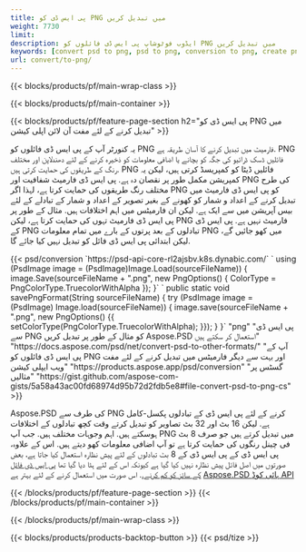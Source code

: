 ```yaml
---
title: پی ایس ڈی کو PNG میں تبدیل کریں
weight: 7730
limit: 
description: ایڈوب فوٹوشاپ پی ایس ڈی فائلوں کو PNG میں تبدیل کریں
keywords: [convert psd to png, psd to png, conversion to png, create png from psd, print psd as png]
url: convert/to-png/
---
```


{{< blocks/products/pf/main-wrap-class >}}

{{< blocks/products/pf/main-container >}}

{{< blocks/products/pf/feature-page-section h2="پی ایس ڈی کو PNG میں تبدیل کرنے کے لئے مفت آن لائن اپلی کیشن" >}}
<p>یہ کنورٹر آپ کے پی ایس ڈی فائلوں کو PNG فارمیٹ میں تبدیل کرنے کا آسان طریقہ ہے. PNG فائلیں ڈسک ڈرائیو کی جگہ کو بچانے یا اضافی معلومات کو ذخیرہ کرنے کے لئے دھندلاپن اور مختلف رنگ کے طریقوں کی حمایت کرتی ہیں. PNG فائلیں ڈیٹا کو کمپریسڈ کرتی ہیں، لیکن یہ کمپریشن مکمل طور پر نقصان دہ ہے. پی ایس ڈی فارمیٹ شفافیت اور PNG کی طرح مختلف رنگ طریقوں کی حمایت کرتا ہے، لہذا اگر PNG کو پی ایس ڈی فارمیٹ میں تبدیل کرنے کے اعداد و شمار کو کھونے کے بغیر تصویر کے اعداد و شمار کے تبادلے کے لئے بیس آپریشن میں سے ایک ہے. لیکن ان فارمیٹس میں اہم اختلافات ہیں. مثال کے طور پر پی ایس ڈی فارمیٹ تہوں کی حمایت کرتا ہے، لیکن PNG فارمیٹ نہیں ہے. پی ایس ڈی کے PNG تبادلوں کے بعد پرتوں کے بارے میں تمام معلومات PNG میں کھو جائیں گے، لیکن ابتدائی پی ایس ڈی فائل کو تبدیل نہیں کیا جائے گا.</p>
{{< psd/conversion `https://psd-api-core-rl2ajsbv.k8s.dynabic.com/` 
`    using (PsdImage image = (PsdImage)Image.Load(sourceFileName))
    {
        image.Save(sourceFileName + ".png",  new PngOptions() {  ColorType = PngColorType.TruecolorWithAlpha });
    }` 
	`    public static void savePngFormat(String sourceFileName) {
        try (PsdImage image = (PsdImage) Image.load(sourceFileName)) {
            image.save(sourceFileName + ".png", new PngOptions() {{
                setColorType(PngColorType.TruecolorWithAlpha);
            }});
        }
    }` 
	"png" 
"پی ایس ڈی سے PNG کو مثال کے طور پر تبدیل کریں Aspose.PSD استعمال کر سکتے ہیں"  "https://docs.aspose.com/psd/net/convert-psd-to-other-formats/" 
"آپ کے پی ایس ڈی فائلوں کو PNG اور بہت سے دیگر فارمیٹس میں تبدیل کرنے کے لئے مفت ویب ایپلی کیشن" "https://products.aspose.app/psd/conversion" 
"گسٹس پر مثالیں" "https://gist.github.com/aspose-com-gists/5a58a43ac00fd68974d95b72d2fdb5e8#file-convert-psd-to-png-cs" >}}
<p>Aspose.PSD کی طرف سے PNG کرنے کے لئے پی ایس ڈی کے تبادلوں پکسل-کامل ہے. لیکن 16 بٹ اور 32 بٹ تصاویر کو تبدیل کرتے وقت کچھ تبادلوں کے اختلافات ہوسکتے ہیں. اہم وجوہات مختلف ہیں. جب آپ PNG میں تبدیل کرتے ہیں جو صرف 8 بٹ فی چینل رنگوں کی حمایت کرتا ہے تو آپ اضافی معلومات کھو دیتے ہیں. اس کے علاوہ، پی ایس ڈی کے پی ایس ڈی کے 8 بٹ تبادلوں کے لئے پیش نظارہ استعمال کیا جاتا ہے، بعض صورتوں میں اصل فائل پیش نظارہ نہیں کیا گیا ہے کیونکہ اس کے لئے ہٹا دیا گیا تھا <a href="/psd/reduce-size">پی ایس ڈی فائل کے سائز کو کم کرنے.</a>. اس صورت میں استعمال کرنے کے لئے بہتر ہے <a href="/psd">Aspose.PSD ہائی کوڈ API</a></p>
{{< /blocks/products/pf/feature-page-section >}}
{{< /blocks/products/pf/main-container >}}


{{< /blocks/products/pf/main-wrap-class >}}

{{< blocks/products/products-backtop-button >}}
{{< psd/tize >}}
